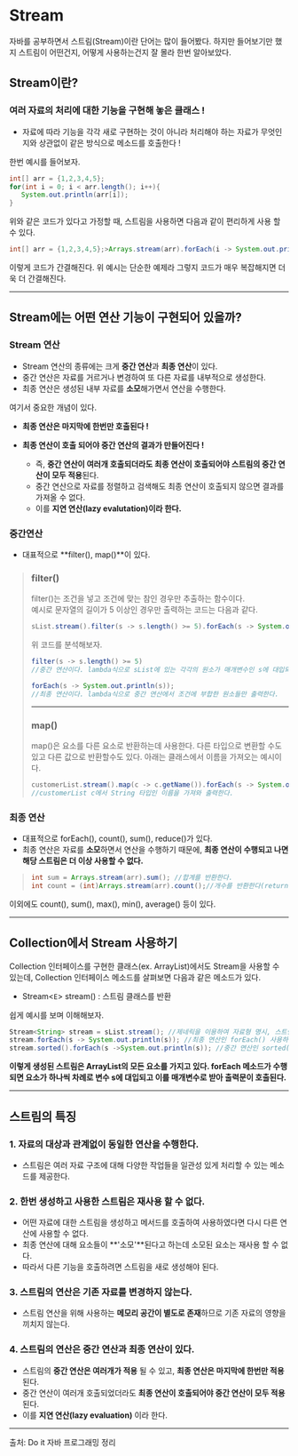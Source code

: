# Stream

자바를 공부하면서 스트림(Stream)이란 단어는 많이 들어봤다. 하지만 들어보기만 했지 스트림이 어떤건지, 어떻게 사용하는건지 잘 몰라 한번 알아보았다.

## **Stream이란?**
 ### **여러 자료의 처리에 대한 기능을 구현해 놓은 클래스 !**
   - 자료에 따라 기능을 각각 새로 구현하는 것이 아니라 처리해야 하는 자료가 무엇인지와 상관없이 같은 방식으로 메소드를 호출한다 !
   
한번 예시를 들어보자.
  
 ```java
 int[] arr = {1,2,3,4,5};
 for(int i = 0; i < arr.length(); i++){
    System.out.println(arr[i]);    
}
```

위와 같은 코드가 있다고 가정할 때, 스트림을 사용하면 다음과 같이 편리하게 사용 할 수 있다.

```java
int[] arr = {1,2,3,4,5};>Arrays.stream(arr).forEach(i -> System.out.println(i));
```

이렇게 코드가 간결해진다. 위 예시는 단순한 예제라 그렇지 코드가 매우 복잡해지면 더욱 더 간결해진다.

- - -
## **Stream에는 어떤 연산 기능이 구현되어 있을까?**
### **Stream 연산**
- Stream 연산의 종류에는 크게 **중간 연산**과 **최종 연산**이 있다.
- 중간 연산은 자료를 거르거나 변경하여 또 다른 자료를 내부적으로 생성한다.
- 최종 연산은 생성된 내부 자료를 **소모**해가면서 연산을 수행한다.

여기서 중요한 개념이 있다.

- **최종 연산은 마지막에 한번만 호출된다 !**

- **최종 연산이 호출 되어야 중간 연산의 결과가 만들어진다 !**
    - 즉, **중간 연산이 여러개 호출되더라도 최종 연산이 호출되어야 스트림의 중간 연산이 모두 적용**된다.
    - 중간 연산으로 자료를 정렬하고 검색해도 최종 연산이 호출되지 않으면 결과를 가져올 수 없다.
    - 이를 **지연 연산(lazy evalutation)이라 한다.**

### **중간연산**
- 대표적으로 **filter(), map()**이 있다.
>### filter()
> filter()는 조건을 넣고 조건에 맞는 참인 경우만 추출하는 함수이다.     
> 예시로 문자열의 길이가 5 이상인 경우만 출력하는 코드는 다음과 같다.
>```java
>sList.stream().filter(s -> s.length() >= 5).forEach(s -> System.out.println(s));
>```
>위 코드를 분석해보자.
>```java
>filter(s -> s.length() >= 5) 
>//중간 연산이다. lambda식으로 sList에 있는 각각의 원소가 매개변수인 s에 대입되고, 이를 조건식에 부합하는 원소만 반환한다.
>```
> ```java
>forEach(s -> System.out.println(s));
>//최종 연산이다. lambda식으로 중간 연산에서 조건에 부합한 원소들만 출력한다.
>```
> - - -
>### map()
>map()은 요소를 다른 요소로 반환하는데 사용한다. 다른 타입으로 변환할 수도 있고 다른 값으로 반환할수도 있다.
>아래는 클래스에서 이름을 가져오는 예시이다.
>```java
>customerList.stream().map(c -> c.getName()).forEach(s -> System.out.printlnt(s));
>//customerList c에서 String 타입인 이름을 가져와 출력한다.

### **최종 연산**
- 대표적으로 forEach(), count(), sum(), reduce()가 있다.
- 최종 연산은 자료를 **소모**하면서 연산을 수행하기 때문에, **최종 연산이 수행되고 나면 해당 스트림은 더 이상 사용할 수 없다.**
>```java
>int sum = Arrays.stream(arr).sum(); //합계를 반환한다.
>int count = (int)Arrays.stream(arr).count();//개수를 반환한다(return type이 long이므로 int로 형변환)
>```
이외에도 count(), sum(), max(), min(), average() 등이 있다.

- - - 
## **Collection에서 Stream 사용하기**
Collection 인터페이스를 구현한 클래스(ex. ArrayList)에서도 Stream을 사용할 수 있는데, Collection 인터페이스 메소드를 살펴보면 다음과 같은 메소드가 있다.
- Stream<`E`> stream() : 스트림 클래스를 반환

쉽게 예시를 보며 이해해보자.
```java
Stream<String> stream = sList.stream(); //제네릭을 이용하여 자료형 명시, 스트림 새로 생성
stream.forEach(s -> System.out.println(s)); //최종 연산인 forEach() 사용하여 출력
stream.sorted().forEach(s ->System.out.println(s)); //중간 연산인 sorted()에 의해 정렬되고, 이를 최종 연산인 forEach()로 출력
```
**이렇게 생성된 스트림은 ArrayList의 모든 요소를 가지고 있다. forEach 메소드가 수행되면 요소가 하나씩 차례로 변수 s에 대입되고 이를 매개변수로 받아 출력문이 호출된다.**

- - - 
## **스트림의 특징**
### **1. 자료의 대상과 관계없이 동일한 연산을 수행한다.**
- 스트림은 여러 자료 구조에 대해 다양한 작업들을 일관성 있게 처리할 수 있는 메소드를 제공한다.
### **2. 한번 생성하고 사용한 스트림은 재사용 할 수 없다.**
- 어떤 자료에 대한 스트림을 생성하고 메서드를 호출하여 사용하였다면 다시 다른 연산에 사용할 수 없다.
- 최종 연산에 대해 요소들이 **'소모'**된다고 하는데 소모된 요소는 재사용 할 수 없다.
- 따라서 다른 기능을 호출하려면 스트림을 새로 생성해야 된다.
### **3. 스트림의 연산은 기존 자료를 변경하지 않는다.**
- 스트림 연산을 위해 사용하는 **메모리 공간이 별도로 존재**하므로 기존 자료의 영향을 끼치지 않는다.
### **4. 스트림의 연산은 중간 연산과 최종 연산이 있다.**
- 스트림의 **중간 연산은 여러개가 적용** 될 수 있고, **최종 연산은 마지막에 한번만 적용**된다.
- 중간 연산이 여러개 호출되었더라도 **최종 연산이 호출되어야 중간 연산이 모두 적용**된다.
- 이를 **지연 연산(lazy evaluation)** 이라 한다.
- - - 
출처: Do it 자바 프로그래밍 정리
